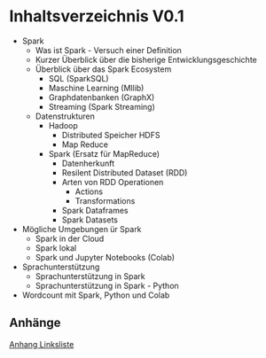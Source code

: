 # Inhaltsverzeichnis V0.1

* Spark
    * Was ist Spark - Versuch einer Definition
    * Kurzer Überblick über die bisherige Entwicklungsgeschichte
    * Überblick über das Spark Ecosystem
        * SQL (SparkSQL)
        * Maschine Learning (Mllib)
        * Graphdatenbanken (GraphX)
        * Streaming (Spark Streaming)
    * Datenstrukturen
        * Hadoop
            * Distributed Speicher HDFS  
            * Map Reduce 
        * Spark (Ersatz für MapReduce)
            * Datenherkunft
            * Resilent Distributed Dataset (RDD)
            * Arten von RDD Operationen
               * Actions
               * Transformations
            * Spark Dataframes
            * Spark Datasets
* Mögliche Umgebungen ür Spark
    * Spark in der Cloud
    * Spark lokal
    * Spark und Jupyter Notebooks (Colab)
* Sprachunterstützung
    * Sprachunterstützung in Spark
    * Sprachunterstützung in Spark - Python
* Wordcount mit Spark, Python und Colab

## Anhänge

[Anhang Linksliste](https://github.com/ChristianKitte/SparkProjekt/blob/main/Anhang_Linkliste.md)
